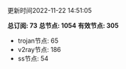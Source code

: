 更新时间2022-11-22 14:51:05

**总订阅: 73**
**总节点: 1054**
**有效节点: 305**
- trojan节点: 65
- v2ray节点: 186
- ss节点: 54
